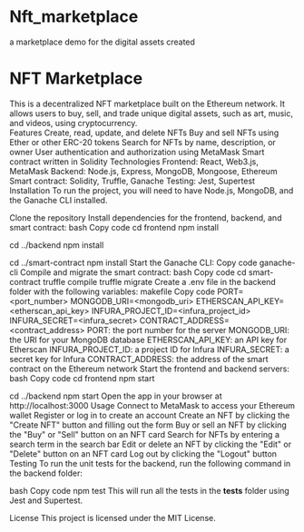# Nft_marketplace
a marketplace demo for the digital assets created

# NFT Marketplace
This is a decentralized NFT marketplace built on the Ethereum network. It allows users to buy, sell, and trade unique digital assets, such as art, music, and videos, using cryptocurrency.<br/>
Features
Create, read, update, and delete NFTs
Buy and sell NFTs using Ether or other ERC-20 tokens
Search for NFTs by name, description, or owner
User authentication and authorization using MetaMask
Smart contract written in Solidity
Technologies
Frontend: React, Web3.js, MetaMask
Backend: Node.js, Express, MongoDB, Mongoose, Ethereum
Smart contract: Solidity, Truffle, Ganache
Testing: Jest, Supertest
Installation
To run the project, you will need to have Node.js, MongoDB, and the Ganache CLI installed.

Clone the repository
Install dependencies for the frontend, backend, and smart contract:
bash
Copy code
cd frontend
npm install

cd ../backend
npm install

cd ../smart-contract
npm install
Start the Ganache CLI:
Copy code
ganache-cli
Compile and migrate the smart contract:
bash
Copy code
cd smart-contract
truffle compile
truffle migrate
Create a .env file in the backend folder with the following variables:
makefile
Copy code
PORT=<port_number>
MONGODB_URI=<mongodb_uri>
ETHERSCAN_API_KEY=<etherscan_api_key>
INFURA_PROJECT_ID=<infura_project_id>
INFURA_SECRET=<infura_secret>
CONTRACT_ADDRESS=<contract_address>
PORT: the port number for the server
MONGODB_URI: the URI for your MongoDB database
ETHERSCAN_API_KEY: an API key for Etherscan
INFURA_PROJECT_ID: a project ID for Infura
INFURA_SECRET: a secret key for Infura
CONTRACT_ADDRESS: the address of the smart contract on the Ethereum network
Start the frontend and backend servers:
bash
Copy code
cd frontend
npm start

cd ../backend
npm start
Open the app in your browser at http://localhost:3000
Usage
Connect to MetaMask to access your Ethereum wallet
Register or log in to create an account
Create an NFT by clicking the "Create NFT" button and filling out the form
Buy or sell an NFT by clicking the "Buy" or "Sell" button on an NFT card
Search for NFTs by entering a search term in the search bar
Edit or delete an NFT by clicking the "Edit" or "Delete" button on an NFT card
Log out by clicking the "Logout" button
Testing
To run the unit tests for the backend, run the following command in the backend folder:

bash
Copy code
npm test
This will run all the tests in the __tests__ folder using Jest and Supertest.

License
This project is licensed under the MIT License.
